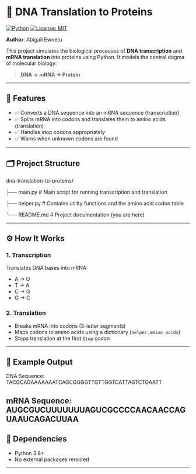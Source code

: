 
# 🧬 DNA Translation to Proteins

[![Python](https://img.shields.io/badge/python-3.8+-blue.svg)](https://www.python.org/)
[![License: MIT](https://img.shields.io/badge/License-MIT-yellow.svg)](https://opensource.org/licenses/MIT)

**Author**: Abigail Ewnetu

This project simulates the biological processes of **DNA transcription** and **mRNA translation** into proteins using Python. It models the central dogma of molecular biology:

> **DNA → mRNA → Protein**

---

## 📌 Features

- ✅ Converts a DNA sequence into an mRNA sequence (transcription)
- ✅ Splits mRNA into codons and translates them to amino acids (translation)
- ✅ Handles stop codons appropriately
- ✅ Warns when unknown codons are found

---

## 🗂 Project Structure

dna-translation-to-proteins/

├── main.py # Main script for running transcription and translation

├── helper.py # Contains utility functions and the amino acid codon table

└── README.md # Project documentation (you are here)


---

## ⚙️ How It Works

### 1. Transcription
Translates DNA bases into mRNA:
- A → U  
- T → A  
- C → G  
- G → C  

### 2. Translation
- Breaks mRNA into codons (3-letter segments)
- Maps codons to amino acids using a dictionary (`helper.amino_acids`)
- Stops translation at the first `Stop` codon

---

## 🧪 Example Output

DNA Sequence: TACGCAGAAAAAAATCAGCGGGGTTGTTGGTCATTAGTCTGAATT

mRNA Sequence: AUGCGUCUUUUUUUAGUCGCCCCAACAACCAGUAAUCAGACUUAA
---

## 📎 Dependencies

- Python 3.8+
- No external packages required

---



